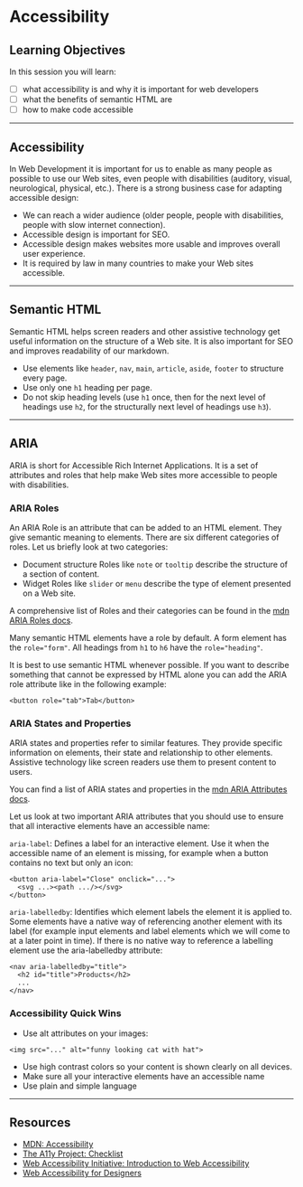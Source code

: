 # Accessibility

## Learning Objectives

In this session you will learn:

- [ ] what accessibility is and why it is important for web developers
- [ ] what the benefits of semantic HTML are
- [ ] how to make code accessible

---

## Accessibility

In Web Development it is important for us to enable as many people as possible to use our Web sites,
even people with disabilities (auditory, visual, neurological, physical, etc.). There is a strong
business case for adapting accessible design:

- We can reach a wider audience (older people, people with disabilities, people with slow internet
  connection).
- Accessible design is important for SEO.
- Accessible design makes websites more usable and improves overall user experience.
- It is required by law in many countries to make your Web sites accessible.

---

## Semantic HTML

Semantic HTML helps screen readers and other assistive technology get useful information on the
structure of a Web site. It is also important for SEO and improves readability of our markdown.

- Use elements like `header`, `nav`, `main`, `article`, `aside`, `footer` to structure every page.
- Use only one `h1` heading per page.
- Do not skip heading levels (use `h1` once, then for the next level of headings use `h2`, for the
  structurally next level of headings use `h3`).

---

## ARIA

ARIA is short for Accessible Rich Internet Applications. It is a set of attributes and roles that
help make Web sites more accessible to people with disabilities.

### ARIA Roles

An ARIA Role is an attribute that can be added to an HTML element. They give semantic meaning to
elements. There are six different categories of roles. Let us briefly look at two categories:

- Document structure Roles like `note` or `tooltip` describe the structure of a section of content.
- Widget Roles like `slider` or `menu` describe the type of element presented on a Web site.

A comprehensive list of Roles and their categories can be found in the
[mdn ARIA Roles docs](https://developer.mozilla.org/en-US/docs/Web/Accessibility/ARIA/Roles).

Many semantic HTML elements have a role by default. A form element has the `role="form"`. All
headings from `h1` to `h6` have the `role="heading"`.

It is best to use semantic HTML whenever possible. If you want to describe something that cannot be
expressed by HTML alone you can add the ARIA role attribute like in the following example:

```
<button role="tab">Tab</button>
```

### ARIA States and Properties

ARIA states and properties refer to similar features. They provide specific information on elements,
their state and relationship to other elements. Assistive technology like screen readers use them to
present content to users.

You can find a list of ARIA states and properties in the
[mdn ARIA Attributes docs](https://developer.mozilla.org/en-US/docs/Web/Accessibility/ARIA/Attributes).

Let us look at two important ARIA attributes that you should use to ensure that all interactive
elements have an accessible name:

`aria-label`: Defines a label for an interactive element. Use it when the accessible name of an
element is missing, for example when a button contains no text but only an icon:

```
<button aria-label="Close" onclick="...">
  <svg ...><path .../></svg>
</button>
```

`aria-labelledby`: Identifies which element labels the element it is applied to. Some elements have
a native way of referencing another element with its label (for example input elements and label
elements which we will come to at a later point in time). If there is no native way to reference a
labelling element use the aria-labelledby attribute:

```
<nav aria-labelledby="title">
  <h2 id="title">Products</h2>
  ...
</nav>
```

### Accessibility Quick Wins

- Use alt attributes on your images:

```
<img src="..." alt="funny looking cat with hat">
```

- Use high contrast colors so your content is shown clearly on all devices.
- Make sure all your interactive elements have an accessible name
- Use plain and simple language

---

## Resources

- [MDN: Accessibility](https://developer.mozilla.org/en-US/docs/Web/Accessibility)
- [The A11y Project: Checklist ](https://www.a11yproject.com/checklist/)
- [Web Accessibility Initiative: Introduction to Web Accessibility](https://www.w3.org/WAI/fundamentals/accessibility-intro/)
- [Web Accessibility for Designers](https://webaim.org/resources/designers/)
